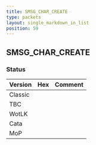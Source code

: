 ```yaml
---
title: SMSG_CHAR_CREATE
type: packets
layout: single_markdown_in_list
position: 59
---
```


## SMSG_CHAR_CREATE

### Status

Version | Hex | Comment
---------- | ---------- | ---------- 
Classic |  |  
TBC |  |  
WotLK |  |  
Cata |  |  
MoP |  |  